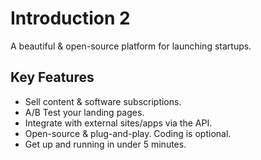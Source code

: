 # Introduction 2

A beautiful & open-source platform for launching startups.<br>

## Key Features

- Sell content & software subscriptions.
- A/B Test your landing pages.
- Integrate with external sites/apps via the API.
- Open-source & plug-and-play. Coding is optional.
- Get up and running in under 5 minutes.
